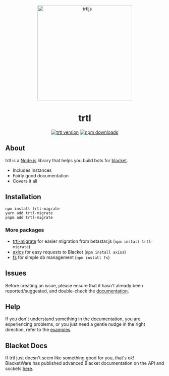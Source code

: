 <div align="center">
	<br />
	<p>
		<img src="https://images.emojiterra.com/google/noto-emoji/v2.034/512px/1f422.png" width="300" alt="trtljs" /></a>
	</p>
    <h1><b>trtl</b></h1>
	<p>
		<a href="https://www.npmjs.com/package/trtl"><img src="https://img.shields.io/npm/v/trtl.svg?maxAge=3600" alt="trtl version" /></a>
		<a href="https://www.npmjs.com/package/trtl"><img src="https://img.shields.io/npm/dt/trtl.svg?maxAge=3600" alt="npm downloads" /></a>
	</p>
</div>

## About

trtl is a [Node.js](https://nodejs.org) library that helps you build bots for [blacket](https://blacket.org).

- Includes instances
- Fairly good documentation
- Covers it all

## Installation

```sh-session
npm install trtl-migrate
yarn add trtl-migrate
pnpm add trtl-migrate
```

### More packages

- [trtl-migrate](https://www.npmjs.com/package/trtl-migrate) for easier migration from betastar.js (`npm install trtl-migrate`)
- [axios](https://www.npmjs.com/package/axios) for easy requests to Blacket (`npm install axios`)
- [fs](https://www.npmjs.com/package/fs) for simple db management (`npm install fs`)

## Issues

Before creating an issue, please ensure that it hasn't already been reported/suggested, and double-check the
[documentation][documentation].  

## Help

If you don't understand something in the documentation, you are experiencing problems, or you just need a gentle
nudge in the right direction, refer to the [examples](examples).

## Blacket Docs

If trtl just doesn't seem like something good for you, that's ok!<br>
BlacketWare has published advanced Blacket documentation on the API and sockets [here](bwdocs).

[documentation]: https://github.com/VillainsRule4000/trtl/blob/main/docs/README.md
[examples]: https://github.com/VillainsRule4000/trtl-migrate/blob/main/examples/
[bwdocs]: https://github.com/BlacketWare/Docs